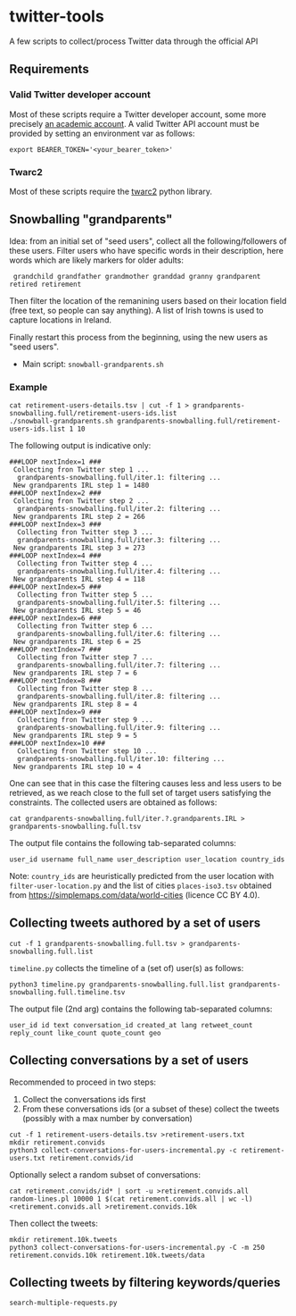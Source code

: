 # twitter-tools
A few scripts to collect/process Twitter data through the official API

## Requirements

### Valid Twitter developer account

Most of these scripts require a Twitter developer account, some more precisely [an academic account](https://developer.twitter.com/en/products/twitter-api/academic-research).  A valid Twitter API account must be provided by setting an environment var as follows:

```
export BEARER_TOKEN='<your_bearer_token>'
```

### Twarc2 

Most of these scripts require the [twarc2](https://twarc-project.readthedocs.io/en/latest/twarc2_en_us/) python library.


## Snowballing "grandparents"

Idea: from an initial set of "seed users", collect all the following/followers of these users. Filter users who have specific words in their description, here words which are likely markers for older adults:

```
 grandchild grandfather grandmother granddad granny grandparent retired retirement
```

Then filter the location of the remanining users based on their location field (free text, so people can say anything). A list of Irish towns is used to capture locations in Ireland.

Finally restart this process from the beginning, using the new users as "seed users".

- Main script: `snowball-grandparents.sh`


### Example



```
cat retirement-users-details.tsv | cut -f 1 > grandparents-snowballing.full/retirement-users-ids.list
./snowball-grandparents.sh grandparents-snowballing.full/retirement-users-ids.list 1 10
```

The following output is indicative only:

```
###LOOP nextIndex=1 ###
 Collecting fron Twitter step 1 ...
  grandparents-snowballing.full/iter.1: filtering ...
 New grandparents IRL step 1 = 1480
###LOOP nextIndex=2 ###
 Collecting fron Twitter step 2 ...
  grandparents-snowballing.full/iter.2: filtering ...
 New grandparents IRL step 2 = 266
###LOOP nextIndex=3 ###
  Collecting fron Twitter step 3 ...
  grandparents-snowballing.full/iter.3: filtering ...
 New grandparents IRL step 3 = 273
###LOOP nextIndex=4 ###
  Collecting fron Twitter step 4 ...
  grandparents-snowballing.full/iter.4: filtering ...
 New grandparents IRL step 4 = 118
###LOOP nextIndex=5 ###
  Collecting fron Twitter step 5 ...
  grandparents-snowballing.full/iter.5: filtering ...
 New grandparents IRL step 5 = 46
###LOOP nextIndex=6 ###
  Collecting fron Twitter step 6 ...
  grandparents-snowballing.full/iter.6: filtering ...
 New grandparents IRL step 6 = 25
###LOOP nextIndex=7 ###
  Collecting fron Twitter step 7 ...
  grandparents-snowballing.full/iter.7: filtering ...
 New grandparents IRL step 7 = 6
###LOOP nextIndex=8 ###
  Collecting fron Twitter step 8 ...
  grandparents-snowballing.full/iter.8: filtering ...
 New grandparents IRL step 8 = 4
###LOOP nextIndex=9 ###
  Collecting fron Twitter step 9 ...
  grandparents-snowballing.full/iter.9: filtering ...
 New grandparents IRL step 9 = 5
###LOOP nextIndex=10 ###
  Collecting fron Twitter step 10 ...
  grandparents-snowballing.full/iter.10: filtering ...
 New grandparents IRL step 10 = 4
```

One can see that in this case the filtering causes less and less users to be retrieved, as we reach close to the full set of target users satisfying the constraints. The collected users are obtained as follows:

```
cat grandparents-snowballing.full/iter.?.grandparents.IRL > grandparents-snowballing.full.tsv
```

The output file contains the following tab-separated columns:     

```
user_id username full_name user_description user_location country_ids
```

Note: `country_ids` are heuristically predicted from the user location with `filter-user-location.py` and the list of cities `places-iso3.tsv` obtained from https://simplemaps.com/data/world-cities (licence CC BY 4.0).


## Collecting tweets authored by a set of users



```
cut -f 1 grandparents-snowballing.full.tsv > grandparents-snowballing.full.list
```

`timeline.py` collects the timeline of a (set of) user(s) as follows:

```
python3 timeline.py grandparents-snowballing.full.list grandparents-snowballing.full.timeline.tsv
```

The output file (2nd arg) contains the following tab-separated columns:     

```
user_id id text conversation_id created_at lang retweet_count reply_count like_count quote_count geo
```


## Collecting conversations by a set of users

Recommended to proceed in two steps:

1. Collect the conversations ids first
2. From these conversations ids (or a subset of these) collect the tweets (possibly with a max number by conversation)

```
cut -f 1 retirement-users-details.tsv >retirement-users.txt
mkdir retirement.convids
python3 collect-conversations-for-users-incremental.py -c retirement-users.txt retirement.convids/id
```
Optionally select a random subset of conversations:

```
cat retirement.convids/id* | sort -u >retirement.convids.all
random-lines.pl 10000 1 $(cat retirement.convids.all | wc -l) <retirement.convids.all >retirement.convids.10k
```

Then collect the tweets:

```
mkdir retirement.10k.tweets
python3 collect-conversations-for-users-incremental.py -C -m 250 retirement.convids.10k retirement.10k.tweets/data
```



## Collecting tweets by filtering keywords/queries

```
search-multiple-requests.py
```